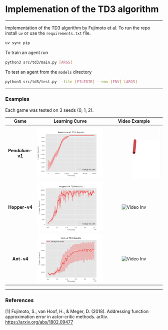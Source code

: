 # Implemenation of the TD3 algorithm
--------------------

Implementation of the TD3 algorithm by Fujimoto et al. To run the repo install `uv` or use the `requirements.txt` file. 

```bash 
uv sync pip 
```

To train an agent run 
```bash 
python3 src/td3/main.py [ARGS]
```

To test an agent from the `models` directory 
```bash 
python3 src/td3/test.py --file [FILEDIR] --env [ENV] [ARGS]
```

----------------------
### Examples

Each game was tested on 3 seeds (0, 1, 2). 

| Game | Learning Curve             |  Video Example |
:------------------:| :-------------------------:|:-------------------------:
**Pendulum-v1** |![Pendulum LC](lcs/TD3_Pendulum-v1.png)  | ![Video Inv](media/pendulum.gif) 
**Hopper-v4** |![Pendulum LC](lcs/TD3_Hopper-v4.png)  | ![Video Inv](media/hopper.gif) 
**Ant-v4** |![Pendulum LC](lcs/TD3_Ant-v4.png)  | ![Video Inv](media/ant.gif) 

--------------
### References

[1] Fujimoto, S., van Hoof, H., & Meger, D. (2018). Addressing function approximation error in actor-critic methods. arXiv. https://arxiv.org/abs/1802.09477